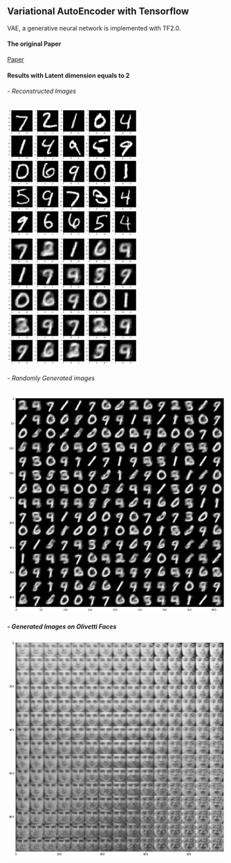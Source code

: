 ## Variational AutoEncoder with Tensorflow

VAE, a generative neural network is implemented with TF2.0.

#### The original Paper 
[Paper](https://arxiv.org/pdf/1312.6114.pdf)

#### Results with Latent dimension equals to 2

###### - Reconstructed Images 
<section>
    <img width="300" src="https://raw.githubusercontent.com/TanyaChutani/VAE-TF2.0/master/result/generate_true.png?token=AGCG5WHXX37JEABZMSOKA4S6X2OEW">
    <img width="300" src="https://github.com/TanyaChutani/VAE-TF2.0/blob/master/result/generate_pred.png?raw=true">
</section>

###### - Randomly Generated images
![](https://raw.githubusercontent.com/TanyaChutani/VAE-TF2.0/master/result/random_generate.png?token=AGCG5WFMJJ2QZV4CVVHUNG26X2ORI)<br />

##### - Generated Images on Olivetti Faces
![](https://raw.githubusercontent.com/TanyaChutani/VAE-TF2.0/master/result/uniform_generte_face.png?token=AGCG5WFHSOQ4HEDQKVGQ4FC6X2O5E)<br />
